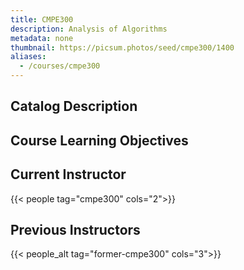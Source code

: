 ```yaml
---
title: CMPE300
description: Analysis of Algorithms
metadata: none
thumbnail: https://picsum.photos/seed/cmpe300/1400
aliases:
  - /courses/cmpe300
---
```


## Catalog Description

## Course Learning Objectives

## Current Instructor

{{< people tag="cmpe300" cols="2">}}

## Previous Instructors

{{< people_alt tag="former-cmpe300" cols="3">}}
